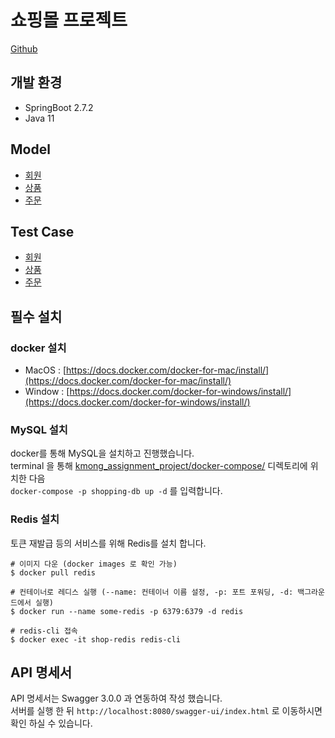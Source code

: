 # 쇼핑몰 프로젝트
[Github](https://github.com/hun9003/kmong_assignment_project)

## 개발 환경
- SpringBoot 2.7.2
- Java 11

## Model
- [회원](https://github.com/hun9003/kmong_assignment_project/tree/master/src/main/java/com/parkjinhun/kmong/kmong_assignment_project/domain/member)
- [상품](https://github.com/hun9003/kmong_assignment_project/tree/master/src/main/java/com/parkjinhun/kmong/kmong_assignment_project/domain/item)
- [주문](https://github.com/hun9003/kmong_assignment_project/tree/master/src/main/java/com/parkjinhun/kmong/kmong_assignment_project/domain/order)

## Test Case
- [회원](https://github.com/hun9003/kmong_assignment_project/blob/master/src/test/java/com/parkjinhun/kmong/kmong_assignment_project/interfaces/member/MemberApiControllerTests.java)
- [상품](https://github.com/hun9003/kmong_assignment_project/blob/master/src/test/java/com/parkjinhun/kmong/kmong_assignment_project/interfaces/item/ItemApiControllerTests.java)
- [주문](https://github.com/hun9003/kmong_assignment_project/blob/master/src/test/java/com/parkjinhun/kmong/kmong_assignment_project/interfaces/order/OrderApiControllerTests.java)

## 필수 설치

### docker 설치
- MacOS : [https://docs.docker.com/docker-for-mac/install/](https://docs.docker.com/docker-for-mac/install/)
- Window : [https://docs.docker.com/docker-for-windows/install/](https://docs.docker.com/docker-for-windows/install/)

### MySQL 설치
docker를 통해 MySQL을 설치하고 진행했습니다.<br/>
terminal 을 통해 [kmong_assignment_project/docker-compose/](https://github.com/hun9003/kmong_assignment_project/tree/master/docker-compose) 디렉토리에 위치한 다음 <br/>
```docker-compose -p shopping-db up -d``` 를 입력합니다.

### Redis 설치
토큰 재발급 등의 서비스를 위해 Redis를 설치 합니다.
```
# 이미지 다운 (docker images 로 확인 가능)
$ docker pull redis

# 컨테이너로 레디스 실행 (--name: 컨테이너 이름 설정, -p: 포트 포워딩, -d: 백그라운드에서 실행)
$ docker run --name some-redis -p 6379:6379 -d redis

# redis-cli 접속
$ docker exec -it shop-redis redis-cli
```

## API 명세서
API 명세서는 Swagger 3.0.0 과 연동하여 작성 했습니다. <br/>
서버를 실행 한 뒤 ```http://localhost:8080/swagger-ui/index.html``` 로 이동하시면 확인 하실 수 있습니다.

